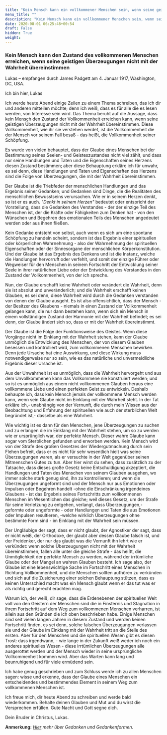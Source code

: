 ```yaml
---
title: "Kein Mensch kann ein vollkommener Menschen sein, wenn seine geistigen Überzeugungen nicht mit der Wahrheit übereinstimmen"
menu_title: ""
description: "Kein Mensch kann ein vollkommener Menschen sein, wenn seine geistigen Überzeugungen nicht mit der Wahrheit übereinstimmen"
date: 2020-08-01 06:25:48+00:54
draft: False
hidden: True
weight:
---
```

### Kein Mensch kann den Zustand des vollkommenen Menschen erreichen, wenn seine geistigen Überzeugungen nicht mit der Wahrheit übereinstimmen

Lukas – empfangen durch James Padgett am 4. Januar 1917, Washington, DC, USA.

Ich bin hier, Lukas

Ich werde heute Abend einige Zeilen zu einem Thema schreiben, das ich dir und anderen mitteilen möchte; denn ich weiß, dass es für alle die es lesen werden, von Interesse sein wird. Das Thema beruht auf die Aussage, dass kein Mensch den Zustand der Vollkommenheit erreichen kann, wenn seine geistigen Überzeugungen nicht mit der Wahrheit übereinstimmen. Diese Vollkommenheit, wie ihr sie verstehen werdet, ist die Vollkommenheit die der Mensch vor seinem Fall besaß - das heißt, die Vollkommenheit seiner Schöpfung.

Es wurde von vielen behauptet, dass der Glaube eines Menschen bei der Bestimmung seines Seelen- und Geisteszustandes nicht viel zählt, und dass nur seine Handlungen und Taten und die Eigenschaften seines Herzens diesen Zustand bestimmen; aber diese Behauptung erkläre ich für unwahr, es sei denn, diese Handlungen und Taten und Eigenschaften des Herzens sind die Folge von Überzeugungen, die mit der Wahrheit übereinstimmen.

Der Glaube ist die Triebfeder der menschlichen Handlungen und das Ergebnis seiner Gedanken; und Gedanken sind Dinge, die die Realitäten des menschlichen Bewusstseins verursachen. Wie er in seinem Herzen denkt, so ist er es auch. *"Denkt in seinem Herzen"* bedeutet oder entspricht der Vorstellung, dass die Gedanken des Verstandes - der der einzige Teil des Menschen ist, der die Kräfte oder Fähigkeiten zum Denken hat - von den Wünschen und Begehren des emotionalen Teils des Menschen angedeutet werden oder aus ihnen fließen.

Kein Gedanke entsteht von selbst, auch wenn es sich um eine spontane Schöpfung zu handeln scheint, sondern ist das Ergebnis einer spirituellen oder körperlichen Wahrnehmung - also der Wahrnehmung der spirituellen Eigenschaften oder der Sinnesorgane der menschlichen Körperkonstitution. Und der Glaube ist das Ergebnis des Denkens und ist die Instanz, welche die Handlungen hervorruft oder verfehlt, und somit der einzige Führer oder Wegweiser für den Menschen in seinem Fortschritt der Entwicklung seiner Seele in ihrer natürlichen Liebe oder der Entwicklung des Verstandes in den Zustand der Vollkommenheit, von der ich spreche.

Nun, der Glaube erschafft keine Wahrheit oder verändert die Wahrheit, denn sie ist absolut und unveränderlich; und die Wahrheit erschafft keinen Glauben, es sei denn, diese Wahrheit wird durch die Gedanken verstanden von denen der Glaube ausgeht. Es ist also offensichtlich, dass der Mensch - der Besitzer des Glaubens - niemals in einen Zustand der Vollkommenheit gelangen kann, die nur dann bestehen kann, wenn sich ein Mensch in einem vollständigen Zustand der Harmonie mit der Wahrheit befindet; es sei denn, der Glaube ändert sich so, dass er mit der Wahrheit übereinstimmt.  

Der Glaube ist die Folge der Funktionsweise des Geistes. Wenn diese Vorgänge nicht im Einklang mit der Wahrheit stehen, kann der Glaube unmöglich die Entwicklung des Menschen, der von diesem Glauben besessen und kontrolliert wird, zum vollkommenen Menschen bewirken. Denn jede Ursache hat eine Auswirkung, und diese Wirkung muss notwendigerweise nur so sein, wie es das natürliche und unvermeidliche Ergebnis dieser Ursache ist.  

Aus der Unwahrheit ist es unmöglich, dass die Wahrheit hervorgeht und aus dem Unvollkommenen kann das Vollkommene nie konstruiert werden; und so ist es unmöglich aus einem nicht vollkommenen Glauben heraus eine vollkommene Liebe und einen perfekten Geist zu entwickeln. Deshalb behaupte ich, dass kein Mensch jemals der vollkommene Mensch werden kann, wenn sein Glaube nicht im Einklang mit der Wahrheit steht. In der Tat erkläre ich,- unabhängig von der Vernunft, die durch mein Wissen aus der Beobachtung und Erfahrung der spirituellen wie auch der sterblichen Welt begründet ist,- dasselbe als eine Wahrheit.

Wie wichtig ist es dann für den Menschen, jene Überzeugungen zu suchen und zu erlangen die im Einklang mit der Wahrheit stehen, um so zu werden wie er ursprünglich war, der perfekte Mensch. Dieser wahre Glaube kann sogar vom Sterblichen gefunden und erworben werden. Kein Mensch wird von der Strafe des großen Gesetzes der Wiedergutmachung durch sein Flehen befreit, dass er es nicht für sehr wesentlich hielt was seine Überzeugungen waren, als er versuchte in der Welt gegenüber seinen Mitmenschen Gutes zu tun. Aber hier wirst du sehen, dass zusätzlich zu der Tatsache, dass dieses große Gesetz keine Entschuldigung akzeptiert, die Handlungen und Taten des Menschen von seinem Glauben ausgehen, wo immer solche stark genug sind, ihn zu kontrollieren; und wenn die Überzeugungen ungeformt sind und der Mensch nur aus Emotionen oder Impulsen oder Begehren handelt -ohne die Einschränkung irgendeines Glaubens - ist das Ergebnis seines Fortschritts zum vollkommenen Menschen im Wesentlichen das gleiche; weil dieses Gesetz, um der Strafe für seine Verletzung zu entgehen, verlangt, dass Überzeugungen,- geformte oder ungeformte - oder Handlungen und Taten die aus Emotionen oder Impulsen resultieren, -welche wirklich Überzeugungen ohne bestimmte Form sind - im Einklang mit der Wahrheit sein müssen.

Der Ungläubige der sagt, dass er nicht glaubt, der Agnostiker der sagt, dass er nicht weiß, der Orthodoxe, der glaubt aber dessen Glaube falsch ist, und der Freidenker, der nur das glaubt was die Vernunft ihn lehrt wie er verkündet: wenn solche Überzeugungen nicht mit der Wahrheit übereinstimmen, fallen alle unter die gleiche Strafe - das heißt, die Unmöglichkeit der perfekte Mensch zu werden, während der irrtümliche Glaube oder der Mangel an wahren Glauben besteht. Ich sage also, der Glaube ist eine lebenswichtige Sache im Fortschritt eines Menschen in Richtung Vollkommenheit, und die Menschen sollten aufhören zu verkünden und sich auf die Zusicherung einer solchen Behauptung stützen, dass es keinen Unterschied macht was ein Mensch glaubt wenn er das tut was er als richtig und gerecht erachten mag.

Warum ich, der weiß, dir sage, dass die Erdenebenen der spirituellen Welt voll von den Geistern der Menschen sind die in Finsternis und Stagnation in ihrem Fortschritt auf dem Weg zum vollkommenen Menschen verharren, ist allein aus den Gründen die ich oben beschrieben habe. Einige Menschen sind seit vielen langen Jahren in diesem Zustand und werden keinen Fortschritt finden, es sei denn, solche falschen Überzeugungen verlassen sie und der Glaube im Einklang mit der Wahrheit tritt an die Stelle des ersten. Aber für den Menschen und die spirituellen Wesen gibt es diesen Trost: dass irgendwann, - wie lange in der Zukunft weiß weder ich noch ein anderes spirituelles Wesen - diese irrtümlichen Überzeugungen alle ausgerottet werden und der Mensch wieder in seine ursprüngliche Vollkommenheit kommen wird. Aber das Warten kann lang und beunruhigend und für viele ermüdend sein.

Ich habe genug geschrieben und zum Schluss werde ich zu allen Menschen sagen: wisse und erkenne, dass der Glaube eines Menschen ein entscheidendes und bestimmendes Element in seinem Weg zum vollkommenen Menschen ist.  

Ich freue mich, dir heute Abend zu schreiben und werde bald wiederkommen. Behalte deinen Glauben und Mut und du wirst die Versprechen erfüllen. Gute Nacht und Gott segne dich.

Dein Bruder in Christus, Lukas.

**Anmerkung:** *[Hier](/das-leben-nach-dem-tod/gedanken-und-gedankenformen/) mehr über Gedanken und Gedankenformen.*
